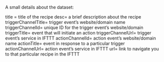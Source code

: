 A small details about the dataset:

title = title of the recipe
desc= a brief description about the recipe
triggerChannelTitle= trigger event’s website/domain name
triggerChannelId= unique ID for the trigger event’s website/domain
triggerTitle= event that will initiate an action
triggerChannelUrl= trigger event’s service in IFTTT
actionChannelId= action event’s website/domain name
actionTitle= event in response to a particular trigger
actionChannelUrl= action event’s service in IFTTT
url= link to navigate you to that particular recipe in the IFTTT